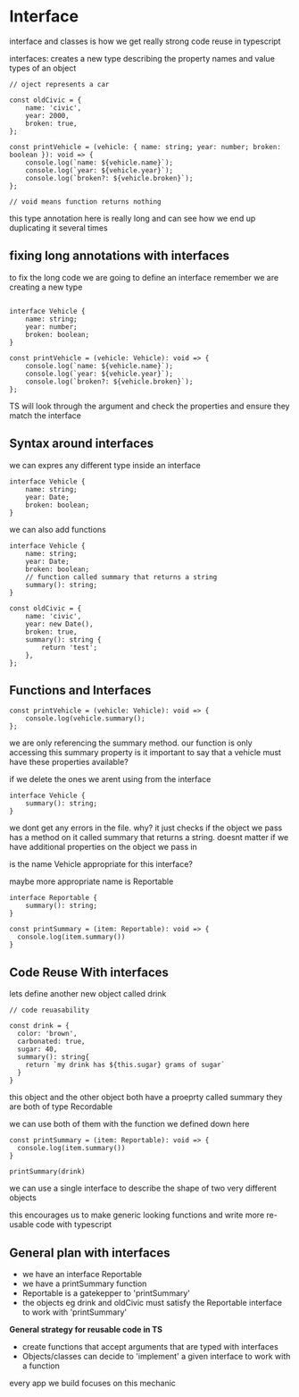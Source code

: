 # Interface

interface and classes is how we get really strong code reuse in typescript

interfaces: creates a new type describing the property names and value types of an object

```
// oject represents a car

const oldCivic = {
	name: 'civic',
	year: 2000,
	broken: true,
};

const printVehicle = (vehicle: { name: string; year: number; broken: boolean }): void => {
	console.log(`name: ${vehicle.name}`);
	console.log(`year: ${vehicle.year}`);
	console.log(`broken?: ${vehicle.broken}`);
};

// void means function returns nothing

```

this type annotation here is really long
and can see how we end up duplicating it several times

## fixing long annotations with interfaces

to fix the long code we are going to define an interface
remember we are creating a new type

```

interface Vehicle {
	name: string;
	year: number;
	broken: boolean;
}

const printVehicle = (vehicle: Vehicle): void => {
	console.log(`name: ${vehicle.name}`);
	console.log(`year: ${vehicle.year}`);
	console.log(`broken?: ${vehicle.broken}`);
};

```

TS will look through the argument and check the properties and ensure they match the interface

## Syntax around interfaces

we can expres any different type inside an interface

```
interface Vehicle {
	name: string;
	year: Date;
	broken: boolean;
}
```

we can also add functions

```
interface Vehicle {
	name: string;
	year: Date;
	broken: boolean;
	// function called summary that returns a string
	summary(): string;
}
```

```
const oldCivic = {
	name: 'civic',
	year: new Date(),
	broken: true,
	summary(): string {
		return 'test';
	},
};
```

## Functions and Interfaces

```
const printVehicle = (vehicle: Vehicle): void => {
	console.log(vehicle.summary();
};

```

we are only referencing the summary method.
our function is only accessing this summary property
is it important to say that a vehicle must have these properties available?

if we delete the ones we arent using from the interface

```
interface Vehicle {
	summary(): string;
}
```

we dont get any errors in the file. why? it just checks if the object we pass has a method on it called summary that returns a string. doesnt matter if we have additional properties on the object we pass in

is the name Vehicle appropriate for this interface?

maybe more appropriate name is Reportable

```
interface Reportable {
	summary(): string;
}
```

```
const printSummary = (item: Reportable): void => {
  console.log(item.summary())
}
```

## Code Reuse With interfaces

lets define another new object called drink

```
// code reuasability

const drink = {
  color: 'brown',
  carbonated: true,
  sugar: 40,
  summary(): string{
    return `my drink has ${this.sugar} grams of sugar`
  }
}
```

this object and the other object both have a proeprty called summary they are both of type Recordable

we can use both of them with the function we defined down here

```
const printSummary = (item: Reportable): void => {
  console.log(item.summary())
}

printSummary(drink)
```

we can use a single interface to describe the shape of two very different objects

this encourages us to make generic looking functions and write more re-usable code with typescript

## General plan with interfaces

-   we have an interface Reportable
-   we have a printSummary function
-   Reportable is a gatekepper to 'printSummary'
-   the objects eg drink and oldCivic must satisfy the Reportable interface to work with 'printSummary'

**General strategy for reusable code in TS**

-   create functions that accept arguments that are typed with interfaces
-   Objects/classes can decide to 'implement' a given interface to work with a function

every app we build focuses on this mechanic

